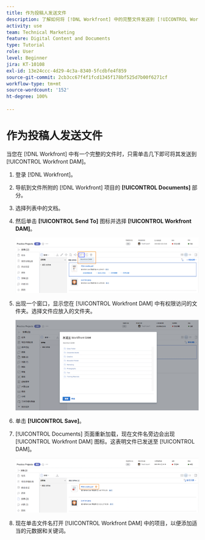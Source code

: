 ```yaml
---
title: 作为投稿人发送文件
description: 了解如何将 [!DNL Workfront] 中的完整文件发送到 [!UICONTROL Workfront DAM]。
activity: use
team: Technical Marketing
feature: Digital Content and Documents
type: Tutorial
role: User
level: Beginner
jira: KT-10108
exl-id: 13e24ccc-4d29-4c3a-8340-5fcdbfe4f859
source-git-commit: 2cb3cc67f4f1fcd1345f178bf525d7b00f6271cf
workflow-type: tm+mt
source-wordcount: '152'
ht-degree: 100%

---
```


# 作为投稿人发送文件

当您在 [!DNL Workfront] 中有一个完整的文件时，只需单击几下即可将其发送到 [!UICONTROL Workfront DAM]。

1. 登录 [!DNL Workfront]。
1. 导航到文件所附的 [!DNL Workfront] 项目的 **[!UICONTROL Documents]** 部分。
1. 选择列表中的文档。
1. 然后单击 **[!UICONTROL Send To]** 图标并选择 **[!UICONTROL Workfront DAM]**。

   ![图像：[!UICONTROL Share To] 图标，位于 [!DNL Workfront]](assets/04-send-to-wrkfront-dam.png)

1. 出现一个窗口，显示您在 [!UICONTROL Workfront DAM] 中有权限访问的文件夹。选择文件应放入的文件夹。

   ![一个窗口的图像，其中显示您有权限访问的文件夹，位于 [!UICONTROL Workfront DAM]](assets/05-workfront-dam-folders.png)

1. 单击 **[!UICONTROL Save]**。
1. [!UICONTROL Documents] 页面重新加载，现在文件名旁边会出现 [!UICONTROL Workfront DAM] 图标。这表明文件已发送至 [!UICONTROL DAM]。

   ![文件名旁边出现的 [!UICONTROL Workfront DAM] 图标的图像](assets/06-dam-logo.png)

1. 现在单击文件名打开 [!UICONTROL Workfront DAM] 中的项目，以便添加适当的元数据和关键词。
